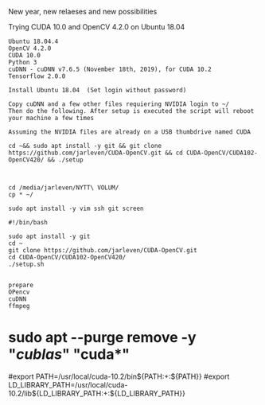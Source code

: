 New year, new relaeses and new possibilities

Trying CUDA 10.0 and OpenCV 4.2.0 on Ubuntu 18.04
```
Ubuntu 18.04.4
OpenCV 4.2.0
CUDA 10.0
Python 3
cuDNN - cuDNN v7.6.5 (November 18th, 2019), for CUDA 10.2
Tensorflow 2.0.0
```


```
Install Ubuntu 18.04  (Set login without password)

Copy cuDNN and a few other files requiering NVIDIA login to ~/
Then do the following. After setup is executed the script will reboot your machine a few times

Assuming the NVIDIA files are already on a USB thumbdrive named CUDA

cd ~&& sudo apt install -y git && git clone https://github.com/jarleven/CUDA-OpenCV.git && cd CUDA-OpenCV/CUDA102-OpenCV420/ && ./setup



cd /media/jarleven/NYTT\ VOLUM/
cp * ~/

sudo apt install -y vim ssh git screen

#!/bin/bash

sudo apt install -y git
cd ~
git clone https://github.com/jarleven/CUDA-OpenCV.git
cd CUDA-OpenCV/CUDA102-OpenCV420/
./setup.sh


prepare
OPencv
cuDNN
ffmpeg

```
# sudo apt --purge remove -y "*cublas*" "cuda*"



#export PATH=/usr/local/cuda-10.2/bin${PATH:+:${PATH}}
#export LD_LIBRARY_PATH=/usr/local/cuda-10.2/lib${LD_LIBRARY_PATH:+:${LD_LIBRARY_PATH}}
